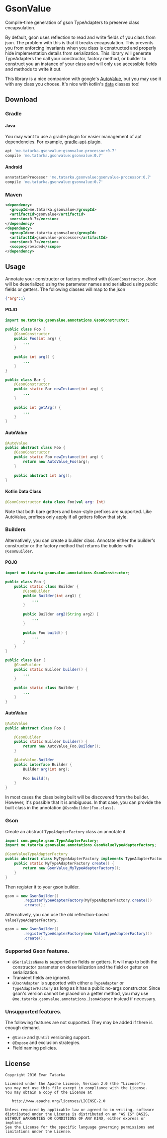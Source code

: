 # GsonValue

Compile-time generation of gson TypeAdapters to preserve class encapsulation. 

By default, gson uses reflection to read and write fields of you class from json. The problem with
this is that it breaks encapsulation. This prevents you from enforcing invariants when you class is
constructed and properly hide implementation details from serialization. This library will generate
TypeAdapters the call your constructor, factory method, or builder to construct you an instance of
your class and will only use accessible fields and methods to write it out.

This library is a nice companion with google's
[AutoValue](https://github.com/google/auto/tree/master/value), but you may use it with any class you
choose. It's nice with kotlin's [data](https://kotlinlang.org/docs/reference/data-classes.html) 
classes too!

## Download

### Gradle

#### Java
You may want to use a gradle plugin for easier management of apt dependencies. For example,
[gradle-apt-plugin](https://github.com/tbroyer/gradle-apt-plugin).

```groovy
apt 'me.tatarka.gsonvalue:gsonvalue-processor:0.7'
compile 'me.tatarka.gsonvalue:gsonvalue:0.7'
```

#### Android
```groovy
annotationProcessor 'me.tatarka.gsonvalue:gsonvalue-processor:0.7'
compile 'me.tatarka.gsonvalue:gsonvalue:0.7'
```

### Maven
```xml
<dependency>
  <groupId>me.tatarka.gsonvalue</groupId>
  <artifactId>gsonvalue</artifactId>
  <version>0.7</version>
</dependency>
<dependency>
  <groupId>me.tatarka.gsonvalue</groupId>
  <artifactId>gsonvalue-processor</artifactId>
  <version>0.7</version>
  <scope>provided</scope>
</dependency>
```


## Usage 

Annotate your constructor or factory method with `@GsonConstructor`. Json will be deserialized using
the parameter names and serialized using public fields or getters. The following classes will map to
the json
```json
{"arg":1}
```

#### POJO
```java
import me.tatarka.gsonvalue.annotations.GsonConstructor;

public class Foo {
    @GsonConstructor
    public Foo(int arg) {
        ...
    }
    
    public int arg() {
        ...
    }
}

public class Bar {
    @GsonConstructor
    public static Bar newInstance(int arg) {
        ...
    }
    
    public int getArg() {
        ...
    }
}
```

#### AutoValue
```java
@AutoValue
public abstract class Foo {
    @GsonConstructor
    public static Foo newInstance(int arg) {
        return new AutoValue_Foo(arg);
    }
    
    public abstract int arg();
}
```

#### Kotlin Data Class
```kotlin
@GsonConstructor data class Foo(val arg: Int)
```

Note that both bare getters and bean-style prefixes are supported. Like AutoValue, prefixes only
apply if all getters follow that style.

### Builders

Alternatively, you can create a builder class. Annotate either the builder's constructor or
 the factory method that returns the builder with `@GsonBuilder`.

#### POJO
```java
import me.tatarka.gsonvalue.annotations.GsonConstructor;

public class Foo {
    public static class Builder {
        @GsonBuilder
        public Builder(int arg1) {
            ...
        }
        
        public Builder arg2(String arg2) {
            ...
        }
        
        public Foo build() {
            ...
        }
    }
}

public class Bar {
    @GsonBuilder
    public static Builder builder() {
        ...
    }
    
    public static class Builder {
        ...
    }
}
```

#### AutoValue
```java
@AutoValue
public abstract class Foo {

    @GsonBuilder
    public static Builder builder() {
        return new AutoValue_Foo.Builder();
    }

    @AutoValue.Builder
    public interface Builder {        
        Builder arg(int arg);
        
        Foo build();
    }
}
```

In most cases the class being built will be discovered from the builder. However, it's possible that
it is ambiguous. In that case, you can provide the built class in the annotation
`@GsonBuilder(Foo.class)`.

### Gson

Create an abstract `TypeAdapterFactory` class an annotate it.
```java
import com.google.gson.TypeAdapterFactory;
import me.tatarka.gsonvalue.annotations.GsonValueTypeAdapterFactory;

@GsonValueTypeAdapterFactory
public abstract class MyTypeAdapterFactory implements TypeAdapterFactory {
    public static MyTypeAdapterFactory create() {
        return new GsonValue_MyTypeAdapterFactory();
    }
}
```

Then register it to your gson builder.
```java
gson = new GsonBuilder()
        .registerTypeAdapterFactory(MyTypeAdapterFactory.create())
        .create();
```

Alternatively, you can use the old reflection-based `ValueTypeAdapterFactory`.
```java
gson = new GsonBuilder()
        .registerTypeAdapterFactory(new ValueTypeAdapterFactory())
        .create();
```

### Supported Gson features.

* `@SerializeName` is supported on fields or getters. It will map to both the constructor
parameter on deserialization and the field or getter on serialization.
* Transient fields are ignored.
* `@JsonAdapter` is supported with either a `TypeAdapter` or `TypeAdapterFactory` as long as it
has a public no-args constructor. Since gson's version cannot be placed on a getter method, you may
use `@me.tatarka.gsonvalue.annotations.JsonAdapter` instead if necessary.

### Unsupported features.

The following features are not supported. They may be added if there is enough demand.

* `@Since` and `@Until` versioning support.
* `@Expose` and exclusion strategies.
* Field naming policies.

## License

    Copyright 2016 Evan Tatarka
    
    Licensed under the Apache License, Version 2.0 (the "License");
    you may not use this file except in compliance with the License.
    You may obtain a copy of the License at
    
       http://www.apache.org/licenses/LICENSE-2.0
    
    Unless required by applicable law or agreed to in writing, software
    distributed under the License is distributed on an "AS IS" BASIS,
    WITHOUT WARRANTIES OR CONDITIONS OF ANY KIND, either express or implied.
    See the License for the specific language governing permissions and
    limitations under the License.
